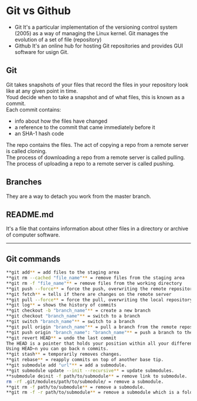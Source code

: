 # Git vs Github
- Git
It's a particular implementation of the versioning control system (2005) as a way of managing the Linux kernel. Git manages the evolution of a set of file (repository)
- Github
It's an online hub for hosting Git repositories and provides GUI software for usign Git.

## Git
Git takes snapshots of your files that record the files in your repository look like at any given point in time. <br>
Youd decide when to take a snapshot and of what files, this is known as a commit. <br>
Each commit contains:
- info about how the files have changed
- a reference to the commit that came immediately before it
- an SHA-1 hash code

The repo contains the files. The act of copying a repo from a remote server is called cloning. <br>
The process of downloading a repo from a remote server is called pulling. <br>
The process of uploading a repo to a remote server is called pushing. <br>

## Branches
They are a way to detach you work from the master branch. <br>

## README.md
It's a file that contains information about other files in a directory or archive of computer software. <br>

---

## Git commands
```bash
**git add** = add files to the staging area 
**git rm --cached "file_name"**	= remove files from the staging area 
**git rm -f "file_name"** = remove files from the working directory 
**git push --force** = force the push, overwriting the remote repository 
**git fetch** = tells if there are changes on the remote server 
**git pull --force** = force the pull, overwriting the local repository 
**git log** = shows the history of commits 
**git checkout -b "branch_name"** = create a new branch 
**git checkout "branch_name"** = switch to a branch 
**git switch "branch_name"** = switch to a branch 
**git pull origin "branch_name"** = pull a branch from the remote repository 
**git push origin "branch_name": "branch_name"** = push a branch to the remote repository 
**git revert HEAD** = undo the last commit 
The HEAD is a pointer that holds your position within all your different commits.  
Using HEAD~n you can go back n commits. 
**git stash** = temporarily removes changes. 
**git rebase** = reapply commits on top of another base tip. 
**git submodule add "url"** = add a submodule. 
**git submodule update --init --recursive** = update submodules. 
**submodule deinit -f path/to/submodule** = remove link to submodule. 
rm -rf .git/modules/path/to/submodule/ = remove a submodule. 
**git rm -f path/to/submodule** = remove a submodule. 
**git rm -f -r path/to/submodule** = remove a submodule which is a folder. 

```